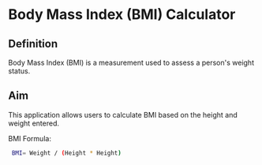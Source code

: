 
# Body Mass Index (BMI) Calculator
## Definition
Body Mass Index (BMI) is a measurement used to assess a person's weight status.
## Aim
This application allows users to calculate BMI based on the height and weight entered.

BMI Formula:
 ```sh 
  BMI= Weight / (Height * Height)
   ````